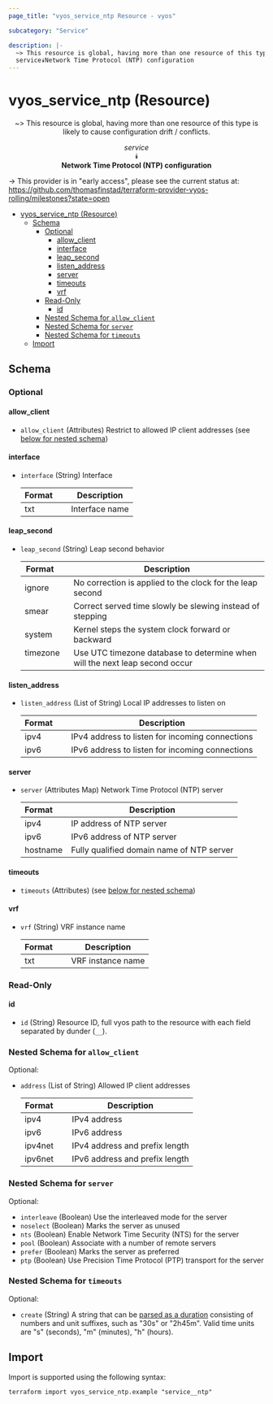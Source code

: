 ```yaml
---
page_title: "vyos_service_ntp Resource - vyos"

subcategory: "Service"

description: |-
  ~> This resource is global, having more than one resource of this type is likely to cause configuration drift / conflicts.
  service⯯Network Time Protocol (NTP) configuration
---
```


# vyos_service_ntp (Resource)
<center>

~> This resource is global, having more than one resource of this type is likely to cause configuration drift / conflicts.

*service*  
⯯  
**Network Time Protocol (NTP) configuration**


</center>

-> This provider is in "early access", please see the current status at: https://github.com/thomasfinstad/terraform-provider-vyos-rolling/milestones?state=open

<!--TOC-->

- [vyos_service_ntp (Resource)](#vyos_service_ntp-resource)
  - [Schema](#schema)
    - [Optional](#optional)
      - [allow_client](#allow_client)
      - [interface](#interface)
      - [leap_second](#leap_second)
      - [listen_address](#listen_address)
      - [server](#server)
      - [timeouts](#timeouts)
      - [vrf](#vrf)
    - [Read-Only](#read-only)
      - [id](#id)
    - [Nested Schema for `allow_client`](#nested-schema-for-allow_client)
    - [Nested Schema for `server`](#nested-schema-for-server)
    - [Nested Schema for `timeouts`](#nested-schema-for-timeouts)
  - [Import](#import)

<!--TOC-->

<!-- schema generated by tfplugindocs -->
## Schema

### Optional

#### allow_client
- `allow_client` (Attributes) Restrict to allowed IP client addresses (see [below for nested schema](#nestedatt--allow_client))
#### interface
- `interface` (String) Interface

    |  Format  &emsp;|  Description     |
    |----------|------------------|
    |  txt     &emsp;|  Interface name  |
#### leap_second
- `leap_second` (String) Leap second behavior

    |  Format    &emsp;|  Description                                                                  |
    |------------|-------------------------------------------------------------------------------|
    |  ignore    &emsp;|  No correction is applied to the clock for the leap second                    |
    |  smear     &emsp;|  Correct served time slowly be slewing instead of stepping                    |
    |  system    &emsp;|  Kernel steps the system clock forward or backward                            |
    |  timezone  &emsp;|  Use UTC timezone database to determine when will the next leap second occur  |
#### listen_address
- `listen_address` (List of String) Local IP addresses to listen on

    |  Format  &emsp;|  Description                                      |
    |----------|---------------------------------------------------|
    |  ipv4    &emsp;|  IPv4 address to listen for incoming connections  |
    |  ipv6    &emsp;|  IPv6 address to listen for incoming connections  |
#### server
- `server` (Attributes Map) Network Time Protocol (NTP) server

    |  Format    &emsp;|  Description                                |
    |------------|---------------------------------------------|
    |  ipv4      &emsp;|  IP address of NTP server                   |
    |  ipv6      &emsp;|  IPv6 address of NTP server                 |
    |  hostname  |  Fully qualified domain name of NTP server  | (see [below for nested schema](#nestedatt--server))
#### timeouts
- `timeouts` (Attributes) (see [below for nested schema](#nestedatt--timeouts))
#### vrf
- `vrf` (String) VRF instance name

    |  Format  &emsp;|  Description        |
    |----------|---------------------|
    |  txt     &emsp;|  VRF instance name  |

### Read-Only

#### id
- `id` (String) Resource ID, full vyos path to the resource with each field separated by dunder (`__`).

<a id="nestedatt--allow_client"></a>
### Nested Schema for `allow_client`

Optional:

- `address` (List of String) Allowed IP client addresses

    |  Format   &emsp;|  Description                     |
    |-----------|----------------------------------|
    |  ipv4     &emsp;|  IPv4 address                    |
    |  ipv6     &emsp;|  IPv6 address                    |
    |  ipv4net  &emsp;|  IPv4 address and prefix length  |
    |  ipv6net  &emsp;|  IPv6 address and prefix length  |


<a id="nestedatt--server"></a>
### Nested Schema for `server`

Optional:

- `interleave` (Boolean) Use the interleaved mode for the server
- `noselect` (Boolean) Marks the server as unused
- `nts` (Boolean) Enable Network Time Security (NTS) for the server
- `pool` (Boolean) Associate with a number of remote servers
- `prefer` (Boolean) Marks the server as preferred
- `ptp` (Boolean) Use Precision Time Protocol (PTP) transport for the server


<a id="nestedatt--timeouts"></a>
### Nested Schema for `timeouts`

Optional:

- `create` (String) A string that can be [parsed as a duration](https://pkg.go.dev/time#ParseDuration) consisting of numbers and unit suffixes, such as &#34;30s&#34; or &#34;2h45m&#34;. Valid time units are &#34;s&#34; (seconds), &#34;m&#34; (minutes), &#34;h&#34; (hours).

## Import

Import is supported using the following syntax:

```shell
terraform import vyos_service_ntp.example "service__ntp"
```
